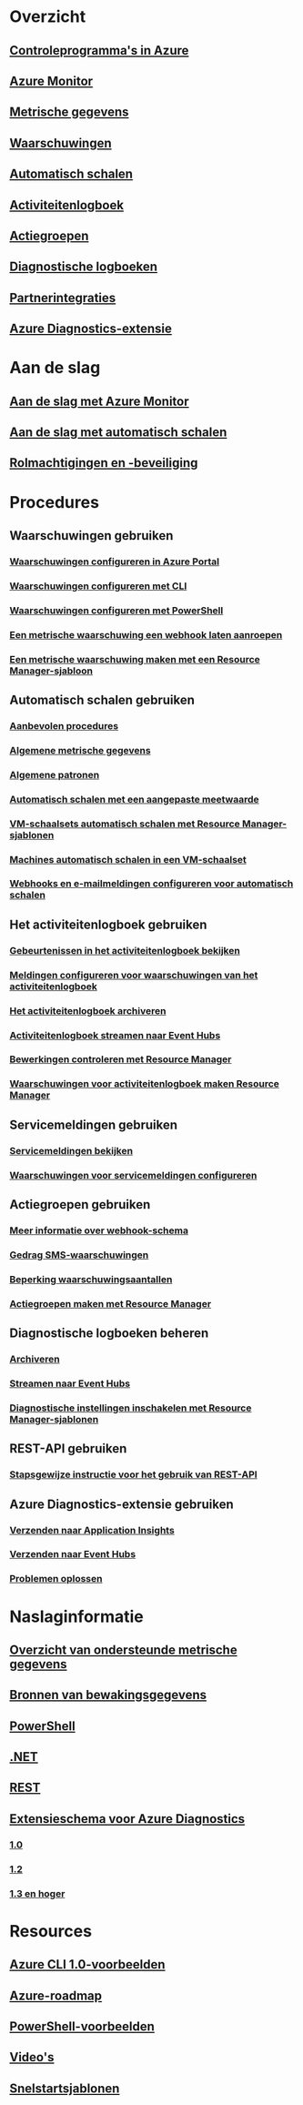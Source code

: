 # Overzicht
## [Controleprogramma's in Azure](monitoring-overview.md)
## [Azure Monitor](monitoring-overview-azure-monitor.md)
## [Metrische gegevens](monitoring-overview-metrics.md)
## [Waarschuwingen](monitoring-overview-alerts.md)
## [Automatisch schalen](monitoring-overview-autoscale.md)
## [Activiteitenlogboek](monitoring-overview-activity-logs.md)
## [Actiegroepen](monitoring-action-groups.md)
## [Diagnostische logboeken](monitoring-overview-of-diagnostic-logs.md)
## [Partnerintegraties](monitoring-partners.md)
## [Azure Diagnostics-extensie](azure-diagnostics.md)


# Aan de slag
## [Aan de slag met Azure Monitor](monitoring-get-started.md)
## [Aan de slag met automatisch schalen](monitoring-autoscale-get-started.md)
## [Rolmachtigingen en -beveiliging](monitoring-roles-permissions-security.md)


# Procedures
## Waarschuwingen gebruiken
### [Waarschuwingen configureren in Azure Portal](insights-alerts-portal.md)
### [Waarschuwingen configureren met CLI](insights-alerts-command-line-interface.md)
### [Waarschuwingen configureren met PowerShell](insights-alerts-powershell.md)
### [Een metrische waarschuwing een webhook laten aanroepen](insights-webhooks-alerts.md)
### [Een metrische waarschuwing maken met een Resource Manager-sjabloon](monitoring-enable-alerts-using-template.md)
## Automatisch schalen gebruiken
### [Aanbevolen procedures](insights-autoscale-best-practices.md)
### [Algemene metrische gegevens](insights-autoscale-common-metrics.md)
### [Algemene patronen](monitoring-autoscale-common-scale-patterns.md)
### [Automatisch schalen met een aangepaste meetwaarde](monitoring-autoscale-scale-by-custom-metric.md)
### [VM-schaalsets automatisch schalen met Resource Manager-sjablonen](insights-advanced-autoscale-virtual-machine-scale-sets.md)
### [Machines automatisch schalen in een VM-schaalset](../virtual-machine-scale-sets/virtual-machine-scale-sets-windows-autoscale.md?toc=%2fazure%2fmonitoring-and-diagnostics%2ftoc.json)
### [Webhooks en e-mailmeldingen configureren voor automatisch schalen](insights-autoscale-to-webhook-email.md)
## Het activiteitenlogboek gebruiken
### [Gebeurtenissen in het activiteitenlogboek bekijken](../azure-resource-manager/resource-group-audit.md?toc=%2fazure%2fmonitoring-and-diagnostics%2ftoc.json)
### [Meldingen configureren voor waarschuwingen van het activiteitenlogboek](monitoring-activity-log-alerts.md)
### [Het activiteitenlogboek archiveren](monitoring-archive-activity-log.md)
### [Activiteitenlogboek streamen naar Event Hubs](monitoring-stream-activity-logs-event-hubs.md)
### [Bewerkingen controleren met Resource Manager](../azure-resource-manager/resource-group-audit.md?toc=%2fazure%2fmonitoring-and-diagnostics%2ftoc.json)
### [Waarschuwingen voor activiteitenlogboek maken Resource Manager](monitoring-create-activity-log-alerts-with-resource-manager-template.md)
## Servicemeldingen gebruiken
### [Servicemeldingen bekijken](monitoring-service-notifications.md)
### [Waarschuwingen voor servicemeldingen configureren](monitoring-activity-log-alerts-on-service-notifications.md)
## Actiegroepen gebruiken
### [Meer informatie over webhook-schema](monitoring-activity-log-alerts-webhook.md)
### [Gedrag SMS-waarschuwingen](monitoring-sms-alert-behavior.md)
### [Beperking waarschuwingsaantallen](monitoring-alerts-rate-limiting.md)
### [Actiegroepen maken met Resource Manager](monitoring-create-action-group-with-resource-manager-template.md)
## Diagnostische logboeken beheren
### [Archiveren](monitoring-archive-diagnostic-logs.md)
### [Streamen naar Event Hubs](monitoring-stream-diagnostic-logs-to-event-hubs.md)
### [Diagnostische instellingen inschakelen met Resource Manager-sjablonen](monitoring-enable-diagnostic-logs-using-template.md)
## REST-API gebruiken
### [Stapsgewijze instructie voor het gebruik van REST-API](monitoring-rest-api-walkthrough.md)
## Azure Diagnostics-extensie gebruiken
### [Verzenden naar Application Insights](azure-diagnostics-configure-application-insights.md)
### [Verzenden naar Event Hubs](azure-diagnostics-streaming-event-hubs.md)
### [Problemen oplossen](azure-diagnostics-troubleshooting.md)

# Naslaginformatie
## [Overzicht van ondersteunde metrische gegevens](monitoring-supported-metrics.md)
## [Bronnen van bewakingsgegevens](monitoring-data-sources.md)
## [PowerShell](/powershell/module/azurerm.insights)
## [.NET](https://msdn.microsoft.com/library/azure/dn802153)
## [REST](/rest/api/monitor/)
## [Extensieschema voor Azure Diagnostics](azure-diagnostics-schema.md)
### [1.0](azure-diagnostics-schema-1dot0.md)
### [1.2](azure-diagnostics-schema-1dot2.md)
### [1.3 en hoger](azure-diagnostics-schema-1dot3-and-later.md)

# Resources
## [Azure CLI 1.0-voorbeelden](insights-cli-samples.md)
## [Azure-roadmap](https://azure.microsoft.com/roadmap/)
## [PowerShell-voorbeelden](insights-powershell-samples.md)
## [Video's](https://azure.microsoft.com/resources/videos/index/?services=monitor)
## [Snelstartsjablonen](https://azure.microsoft.com/en-us/resources/templates/?resourceType=Microsoft.Insights)
